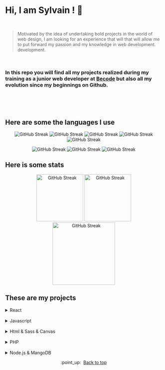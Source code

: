 <div id="top"></div>

# Hi, I am Sylvain ! :vulcan_salute:
<br>

> Motivated by the idea of undertaking bold projects in the world of web
> design, I am looking for an experience that will that will allow me to
> put forward my passion and my knowledge in web development.
> development.

<br>

### In this repo you will find all my projects realized during my training as a junior web developer at [Becode](https://becode.org/) but also all my evolution since my beginnings on Github.


<br>
<br>
<br>

## Here are some the languages I use 

<p align="center">
<img  src="https://img.shields.io/badge/JavaScript-F7DF1E?style=for-the-badge&logo=javascript&logoColor=black" alt="GitHub Streak">
<img  src="https://img.shields.io/badge/HTML5-E34F26?style=for-the-badge&logo=html5&logoColor=white" alt="GitHub Streak">
<img  src="https://img.shields.io/badge/CSS3-1572B6?style=for-the-badge&logo=css3&logoColor=white" alt="GitHub Streak">
<img  src="https://img.shields.io/badge/Sass-CC6699?style=for-the-badge&logo=sass&logoColor=white" alt="GitHub Streak">
<img  src="https://img.shields.io/badge/React-20232A?style=for-the-badge&logo=react&logoColor=61DAFB" alt="GitHub Streak">
</p>
<!-- <h3 align="center">I have some knowledge in these languages</h3> -->
<p align="center">
<img src="https://img.shields.io/badge/Node.js-43853D?style=for-the-badge&logo=node.js&logoColor=white" alt="GitHub Streak">
<img src="https://img.shields.io/badge/PHP-777BB4?style=for-the-badge&logo=php&logoColor=white" alt="GitHub Streak">
<img src="https://img.shields.io/badge/MongoDB-4EA94B?style=for-the-badge&logo=mongodb&logoColor=white" alt="GitHub Streak">
</p>


## Here is some stats

<p align="center">
<img height="150px" src="https://github-readme-stats.vercel.app/api?username=Sylvain-Valvassori&show_icons=true&theme=react" alt="GitHub Streak">
<img height="150px" src="https://github-readme-stats.vercel.app/api/top-langs/?username=Sylvain-Valvassori&layout=compact&theme=react" alt="GitHub Streak">
<img height="200px" src="https://github-readme-streak-stats.herokuapp.com?user=Sylvain-Valvassori&theme=react&hide_border=true&ring=FFFFFF" alt="GitHub Streak">
</p>

## These are my projects
 
<details><summary>React</summary>
<p>
 
 🔥 Woodstock  &nbsp;  | &nbsp;  [Repo](https://github.com/Sylvain-Valvassori/woodstock) &nbsp;  / &nbsp;  [Site](https://sylvain-valvassori.github.io/woodstock/) &nbsp;  | &nbsp;  last release: 13/01/2022
</p>
</details>

<br> 

<details><summary>Javascript</summary>
<p>
 
:white_small_square: Quote Random  &nbsp;  | &nbsp;  [Repo](https://github.com/Sylvain-Valvassori/Quote-random) &nbsp;  / &nbsp;  [Site](https://sylvain-valvassori.github.io/Quote-random/) &nbsp;  | &nbsp;  last release: 13/01/2022
</p>
</details>

<br>



<details><summary>Html & Sass & Canvas</summary>
<p>
<table align="center">
      <tr align="center">
        <th width="400px">
            <p> Name </p>
        </th>
        <th width="400px">
            <p> Link </p>
        </th>
        <th width="400px">
            <p> Last release </p>
        </th>
    </tr>
    <tr align="center">
        <td>🔥 Ghost clicker</td>
        <td>
            <a href="https://github.com/WilliamLoey/Cookie-Clicker">Repo</a> /
            <a href="https://williamloey.github.io/Cookie-Clicker/">Site</a>
        </td>
        <td>20/10/2021</td>
    </tr>
    <tr align="center">
        <td>:white_small_square: Pew Pew</td>
        <td>
            <a href="https://github.com/Sylvain-Valvassori/Pew-Pew">Repo</a> /
            <a href="https://sylvain-valvassori.github.io/Pew-Pew/">Site</a>
        </td>
        <td>15/10/2021</td>
    </tr>
    <tr align="center">
        <td>:white_small_square: Hangman</td>
        <td>
            <a href="https://github.com/Sylvain-Valvassori/Hangman">Repo</a> /
            <a href="https://sylvain-valvassori.github.io/Hangman/">Site</a>
        </td>
        <td>01/10/2021</td>
    </tr>
    <tr align="center">
        <td>:white_small_square: Bounce balls</td>
        <td>
            <a href="https://github.com/Sylvain-Valvassori/Bounce-Balls">Repo</a> /
            <a href="https://sylvain-valvassori.github.io/Bounce-Balls/">Site</a>
        </td>
        <td>02/09/2021</td>
    </tr>
    <tr align="center">
        <td>:white_small_square: Star Wars</td>
        <td>
            <a href="https://github.com/Sylvain-Valvassori/Star-Wars-crawl">Repo</a> /
            <a href="https://sylvain-valvassori.github.io/Star-Wars-crawl/">Site</a>
        </td>
        <td>08/09/2021</td>
    </tr>
    <tr align="center">
        <td>:white_small_square: Sass Card</td>
        <td>
            <a href="https://github.com/Sylvain-Valvassori/Sass-Card">Repo</a> /
            <a href="https://sylvain-valvassori.github.io/Sass-Card/">Site</a>
        </td>
        <td>03/09/2021</td>
    </tr>
    <tr align="center">
        <td>:white_small_square: Play Sass</td>
        <td>
            <a href="https://github.com/Sylvain-Valvassori/Play-Sass">Repo</a> /
            <a href="https://sylvain-valvassori.github.io/Play-Sass/">Site</a>
        </td>
        <td>02/09/2021</td>
    </tr>
    <tr align="center">
        <td>:white_small_square: My resume with css grid</td>
        <td>
            <a href="https://github.com/Sylvain-Valvassori/My-CV">Repo</a> /
            <a href="https://sylvain-valvassori.github.io/My-CV/">Site</a>
        </td>
        <td>01/09/2021</td>
    </tr>
    <tr align="center">
        <td>🔥 Active collab clone</td>
        <td>
            <a href="https://github.com/Sylvain-Valvassori/Active-collab-clone">Repo</a> /
            <a href="https://sylvain-valvassori.github.io/Active-collab-clone/">Site</a>
        </td>
        <td>28/08/2021</td>
    </tr>
</table>
</p>
</details>

<br>

<details><summary>PHP</summary>
<p>
 
🔥 Cogip &ensp;&ensp; &ensp; &ensp; &ensp; &ensp;  | &nbsp;   [Repo](https://github.com/Sylvain-Valvassori/Cogip) &nbsp;  / &nbsp;  [Site]() &nbsp;  | &nbsp;  last release: 10/12/2021  <br>
:white_small_square: Challenge Form &nbsp;  | &nbsp;   [Repo](https://github.com/Sylvain-Valvassori/Challenge-Form) &nbsp;  / &nbsp;  [Site]() &nbsp;  | &nbsp;  last release: 19/11/2021 
</p>
</details>
 
<br>

<details><summary>Node.js & MangoDB</summary>
<p>
 
🔥 Chat room &nbsp;  | &nbsp;   [Repo](https://github.com/SalukiMakingCode/chat-Node) &nbsp;  / &nbsp;  [Site]() &nbsp;  | &nbsp;  last release: 24/12/2021
</p>
</details>

 
<p align="center">:point_up:&nbsp; <a href="#top">Back to top</a></p>
